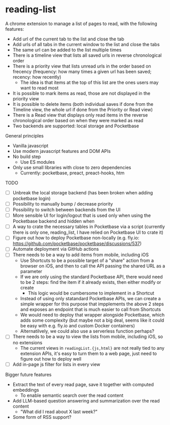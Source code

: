 # reading-list

A chrome extension to manage a list of pages to read, with the following features:

- Add url of the current tab to the list and close the tab
- Add urls of all tabs in the current window to the list and close the tabs
- The same url can be added to the list multiple times
- There is a timeline view that lists all saved urls in reverse chronological order
- There is a priority view that lists unread urls in the order based on frecency (frequency: how many times a given url has been saved; recency: how recently)
    - The idea is that items at the top of this list are the ones users may want to read most
- It is possible to mark items as read, those are not displayed in the priority view
- It is possible to delete items (both individual saves if done from the Timeline view, the whole url if done from the Priority or Read view)
- There is a Read view that displays only read items in the reverse chronological order based on when they were marked as read
- Two backends are supported: local storage and Pocketbase

General principles

- Vanilla javascript
- Use modern javascript features and DOM APIs
- No build step
    - Use ES modules
- Only use small libraries with close to zero dependencies
    - Currently: pocketbase, preact, preact-hooks, htm

TODO

- [ ] Unbreak the local storage backend (has been broken when adding pocketbase login)
- [ ] Possibility to manually bump / decrease priority
- [ ] Possibility to switch between backends from the UI
- [ ] More sensible UI for login/logout that is used only when using the Pocketbase backend and hidden when
- [ ] A way to crate the necessary tables in Pocketbase via a script (currently there is only one, reading_list, I have relied on Pocketbase UI to crate it)
- [ ] Figure out how to deploy Pocketbase non-locally (e.g. fly.io: https://github.com/pocketbase/pocketbase/discussions/537)
- [ ] Automate deployment via GitHub actions
- [ ] There needs to be a way to add items from mobile, including iOS
    - Use Shortcuts to be a possible target of a "share" action from a browser on iOS, and then to call the API passing the shared URL as a parameter
    - If we are only using the standard Pocketbase API, there would need to be 2 steps: find the item if it already exists, then either modify or create
        - This logic would be cumbersome to implement in a Shortcut
    - Instead of using only statandard Pocketbase APIs, we can create a simple wrapper for this purpose that impplements the above 2 steps and exposes an endpoint that is much easier to call from Shortcuts
    - We would need to deploy that wrapper alongside Pocketbase, which adds some complexity (but maybe not a big deal, seems like it could be easy with e.g. fly.io and custom Docker containers)
    - Alternatilvely, we could also use a serverless function perhaps?
- [ ] There needs to be a way to view the lists from mobile, including iOS, so no extensions
    - The current views in `readingList.{js,html}` are not really tied to any extension APIs, it's easy to turn them to a web page, just need to figure out how to deploy well
- [ ] Add in-page js filter for lists in every view

Bigger future features

- Extract the text of every read page, save it together with computed embeddings
    - To enable semantic search over the read content
- Add LLM-based question answering and summarization over the read content
    - "What did I read about X last week?"
- Some form of RSS support?
